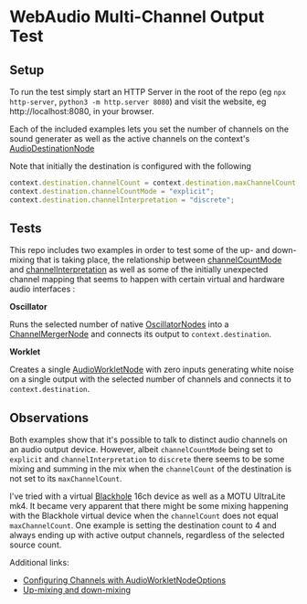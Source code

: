 # WebAudio Multi-Channel Output Test

## Setup

To run the test simply start an HTTP Server in the root of the repo (eg `npx http-server`, `python3 -m http.server 8080`) and visit the website, eg http://localhost:8080,  in your browser.

Each of the included examples lets you set the number of channels on the sound generater as well as the active channels on the context's [AudioDestinationNode](https://developer.mozilla.org/en-US/docs/Web/API/AudioDestinationNode)

Note that initially the destination is configured with the following

```js
context.destination.channelCount = context.destination.maxChannelCount; // Set to the maximum amount of channels available
context.destination.channelCountMode = "explicit";
context.destination.channelInterpretation = "discrete";
```

## Tests

This repo includes two examples in order to test some of the up- and down-mixing that is taking place, the relationship between [channelCountMode](https://developer.mozilla.org/en-US/docs/Web/API/AudioNode/channelCountMode) and [channelInterpretation](https://developer.mozilla.org/en-US/docs/Web/API/AudioNode/channelInterpretation) as well as some of the initially unexpected channel mapping that seems to happen with certain virtual and hardware audio interfaces :

**Oscillator**

Runs the selected number of native [OscillatorNodes](https://developer.mozilla.org/en-US/docs/Web/API/OscillatorNode) into a [ChannelMergerNode](https://developer.mozilla.org/en-US/docs/Web/API/ChannelMergerNode) and connects its output to `context.destination`.

**Worklet**

Creates a single [AudioWorkletNode](https://developer.mozilla.org/en-US/docs/Web/API/AudioWorkletNode) with zero inputs generating white noise on a single output with the selected number of channels and connects it to `context.destination`.

## Observations

Both examples show that it's possible to talk to distinct audio channels on an audio output device. However, albeit `channelCountMode` being set to `explicit` and `channelInterpretation` to `discrete` there seems to be some mixing and summing in the mix when the `channelCount` of the destination is not set to its `maxChannelCount`.

I've tried with a virtual [Blackhole](https://github.com/ExistentialAudio/BlackHole) 16ch device as well as a MOTU UltraLite mk4. It became very apparent that there might be some mixing happening with the Blackhole virtual device when the `channelCount` does not equal `maxChannelCount`. One example is setting the destination count to 4 and always ending up with active output channels, regardless of the selected source count.

Additional links:

* [Configuring Channels with AudioWorkletNodeOptions](https://www.w3.org/TR/webaudio/#configuring-channels-with-audioworkletnodeoptions)
* [Up-mixing and down-mixing](https://developer.mozilla.org/en-US/docs/Web/API/Web_Audio_API/Basic_concepts_behind_Web_Audio_API#up-mixing_and_down-mixing)

